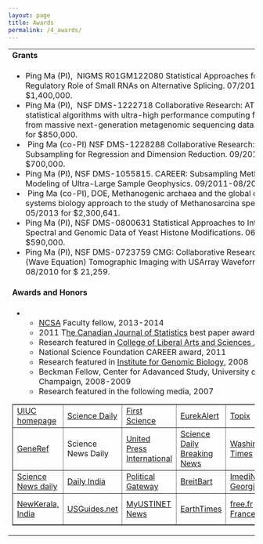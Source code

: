 ```yaml
---
layout: page
title: Awards
permalink: /4_awards/
---
```

<table border="0" width="574" cellspacing="0" cellpadding="2"><tbody><tr><td width="570"><strong>Grants</strong></td></tr><tr><td><ul><li>Ping Ma (PI),&nbsp; NIGMS R01GM122080 Statistical Approaches for Deciphering the Regulatory Role of Small RNAs on Alternative Splicing. 07/2016-06/2020 for $1,400,000.</li><li>Ping Ma (PI),&nbsp; NSF DMS-1222718 Collaborative Research: ATD: Integrated statistical algorithms with ultra-high performance computing for discovering SNPs from massive next-generation metagenomic sequencing data. 09/2012-08/2016 for $850,000.</li><li>&nbsp;Ping Ma (co-PI) NSF DMS-1228288 Collaborative Research: Leverage Subsampling for Regression and Dimension Reduction. 09/2012-0/8/2015 for $700,000.</li><li>Ping Ma (PI), NSF DMS-1055815. CAREER: Subsampling Methods in Statistical Modeling of Ultra-Large Sample Geophysics. 09/2011-08/2016 for $400,000.</li><li>&nbsp;Ping Ma (co-PI), DOE, Methanogenic archaea and the global carbon cycle: a systems biology approach to the study of Methanosarcina species. 06/2010-05/2013 for $2,300,641.</li><li>Ping Ma (PI), NSF DMS-0800631 Statistical Approaches to Integration of Mass Spectral and Genomic Data of Yeast Histone Modifications. 06/2008-05/2012 for $590,000.</li><li>Ping Ma (PI), NSF DMS-0723759 CMG: Collaborative Research: Multi-Scale (Wave Equation) Tomographic Imaging with USArray Waveform Data. 09/2007-08/2010 for $ 21,259.</li></ul></td></tr><tr><td width="570"><strong>Awards and Honors</strong></td></tr><tr><td><ul><li><ul><li><a href="http://www.ncsa.illinois.edu/about/fellows_awardees/subsampling_methods_in_modeling_of_big_data_in_geosciences">NCSA</a> Faculty fellow, 2013-2014</li><li>2011 T<a href="http://www.ssc.ca/en/award-winners">he Canadian Journal of Statistics</a> best paper award, 2012</li><li>Research featured in&nbsp;<a href="http://www.las.uiuc.edu/news/2011/data/">College of Liberal Arts and Sciences </a>, 2011</li><li>National Science Foundation CAREER award, 2011</li><li>Research featured in&nbsp;<a href="http://www.igb.illinois.edu/news/bioinformatics.html">Institute for Genomic Biology</a>, 2008</li><li>Beckman Fellow, Center for Adavanced Study, University of Illinois at Urbana-Champaign, 2008-2009</li><li>Research featured in the following media, 2007</li></ul></li></ul><table border="1" width="507"><tbody><tr><td width="189"><a href="http://www.news.uiuc.edu/news/07/0523approach.html">UIUC homepage</a></td><td width="151"><a href="http://www.sciencedaily.com/releases/2007/05/070523153056.htm">Science Daily</a></td><td width="223"><a href="http://www.firstscience.com/home/news/breaking-news-all-topics/in-new-statistical-approach-data-decide-model_29788.html">First Science</a></td><td width="157"><a href="http://www.eurekalert.org/pub_releases/2007-05/uoia-ins052307.php">EurekAlert</a></td><td width="199"><a href="http://www.topix.net/science/mathematics/2007/05/in-new-statistical-approach-data-decide-model">Topix</a></td><td width="130"><a href="http://www.omniomix.com/inthenews.php?id=77771">Omniomix</a></td></tr><tr><td><a href="http://www.generef.com/newsstory.html?pid=39775">GeneRef</a></td><td><a>Science News Daily</a></td><td><a href="http://www.upi.com/NewsTrack/Science/2007/05/29/datadriven_computational_method_created/8823/">United Press International</a></td><td><a href="http://www.sciencedaily.com/upi/index.php?feed=Science&amp;article=UPI-1-20070529-10495000-bc-us-computation.xml">Science Daily Breaking News</a></td><td><a href="http://www.washtimes.com/upi/20070529-104139-8823">Washington Times</a></td><td><a href="http://www.physorg.com/news99672091.html">PhysOrg</a></td></tr><tr><td><a href="http://www.sciencenewsdaily.org/story-99672091.html">Science News daily</a></td><td><a href="http://www.dailyindia.com/show/145103.php/Data-driven-computational-method-created">Daily India</a></td><td><a href="http://www.politicalgateway.com/news/read/82306">Political Gateway</a></td><td><a href="http://www.breitbart.com/article.php?id=upiUPI-20070529-104139-8823R&amp;show_article=1">BreitBart</a></td><td><a href="http://www.imedinews.ge/en/news_read/42425">ImediNews, Georgia</a></td><td><a href="http://www.postchronicle.com/news/science/article_21283421.shtml">The Post Chronicle</a></td></tr><tr><td height="64"><a href="http://www.newkerala.com/news.php?action=fullnews&amp;id=33649">NewKerala, India</a></td><td><a href="http://www.usguides.net/my.info/view/n=230092/ntop=7">USGuides.net</a></td><td><a href="http://news.usti.net/home/news/cn/?/tw.top/2/wed/ab/Uus-computation.RHx5_HyT.html">MyUSTINET News</a></td><td><a href="http://www.earthtimes.org/articles/show/67283.html">EarthTimes</a></td><td><a href="http://mmdl.free.fr/blog-n/?p=101035">free.fr France</a></td><td><a href="http://it.moldova.org/stiri/eng/50059/">Moldova.org</a></td></tr></tbody></table></td></tr></tbody></table>
